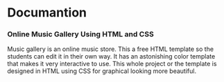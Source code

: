 # Documantion 

### Online Music Gallery Using HTML and CSS

Music gallery is an online music store. This a free HTML template so the students can edit it in their own way.
It has an astonishing color template that makes it very interactive to use. This whole project or the template is designed in HTML using CSS for graphical looking more beautiful.
